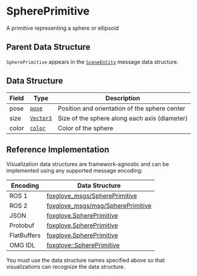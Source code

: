 # SpherePrimitive

A primitive representing a sphere or ellipsoid

## Parent Data Structure

`SpherePrimitive` appears in the [`SceneEntity`](./scene-entity) message data structure.

## Data Structure

| Field | Type                    | Description                                   |
| ----- | ----------------------- | --------------------------------------------- |
| pose  | [`pose`](./pose)        | Position and orientation of the sphere center |
| size  | [`Vector3`](./vector-3) | Size of the sphere along each axis (diameter) |
| color | [`color`](./color)      | Color of the sphere                           |

## Reference Implementation

Visualization data structures are framework-agnostic and can be implemented using any supported message encoding:

| Encoding    | Data Structure                                                                                                              |
| ----------- | --------------------------------------------------------------------------------------------------------------------------- |
| ROS 1       | [foxglove_msgs/SpherePrimitive](https://github.com/foxglove/foxglove-sdk/blob/main/schemas/ros1/SpherePrimitive.msg)        |
| ROS 2       | [foxglove_msgs/msg/SpherePrimitive](https://github.com/foxglove/foxglove-sdk/blob/main/schemas/ros2/SpherePrimitive.msg)    |
| JSON        | [foxglove.SpherePrimitive](https://github.com/foxglove/foxglove-sdk/blob/main/schemas/jsonschema/SpherePrimitive.json)      |
| Protobuf    | [foxglove.SpherePrimitive](https://github.com/foxglove/foxglove-sdk/blob/main/schemas/proto/foxglove/SpherePrimitive.proto) |
| FlatBuffers | [foxglove.SpherePrimitive](https://github.com/foxglove/foxglove-sdk/blob/main/schemas/flatbuffer/SpherePrimitive.fbs)       |
| OMG IDL     | [foxglove::SpherePrimitive](https://github.com/foxglove/foxglove-sdk/blob/main/schemas/omgidl/foxglove/SpherePrimitive.idl) |

You must use the data structure names specified above so that visualizations can recognize the data structure.
